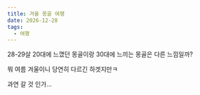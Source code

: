 ```yaml
---
title: 겨울 몽골 여행
date: 2026-12-28
tags:
  - 여행
---
```


28-29살 20대에 느꼈던 몽골이랑 30대에 느끼는 몽골은 다른 느낌일까?

뭐 여름 겨울이니 당연히 다르긴 하겟지만ㅋ

과연 갈 것 인가...

